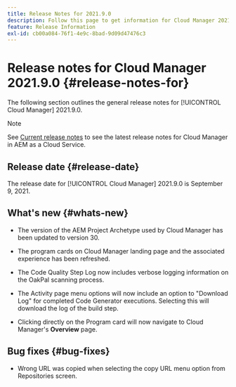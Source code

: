 ```yaml
---
title: Release Notes for 2021.9.0
description: Follow this page to get information for Cloud Manager 2021.9.0
feature: Release Information
exl-id: cb00a084-76f1-4e9c-8bad-9d09d47476c3
---
```

# Release notes for Cloud Manager 2021.9.0 {#release-notes-for}

The following section outlines the general release notes for [!UICONTROL Cloud Manager] 2021.9.0.

>[!NOTE]
>See [Current release notes](https://experienceleague.adobe.com/docs/experience-manager-cloud-service/onboarding/getting-access/release-notes-cloud-manager/release-notes-cm-current.html?lang=en#getting-access) to see the latest release notes for Cloud Manager in AEM as a Cloud Service.

## Release date {#release-date}

The release date for [!UICONTROL Cloud Manager] 2021.9.0 is September 9, 2021.

## What's new {#whats-new}

* The version of the AEM Project Archetype used by Cloud Manager has been updated to version 30.

* The program cards on Cloud Manager landing page and the associated experience has been refreshed.

* The Code Quality Step Log now includes verbose logging information on the OakPal scanning process.

* The Activity page menu options will now include an option to "Download Log" for completed Code Generator executions. Selecting this will download the log of the build step.

* Clicking directly on the Program card will now navigate to Cloud Manager's **Overview** page. 

## Bug fixes {#bug-fixes}

* Wrong URL was copied when selecting the copy URL menu option from Repositories screen.
